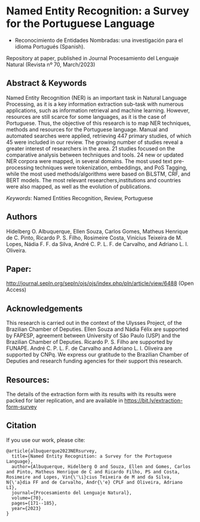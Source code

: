 # Named Entity Recognition: a Survey for the Portuguese Language
- Reconocimiento de Entidades Nombradas: una investigación para el idioma Portugués (Spanish).

Repository at paper, published in Journal Procesamiento del Lenguaje Natural (Revista nº 70, March/2023)

## Abstract & Keywords
Named Entity Recognition (NER) is an important task in Natural Language Processing, as it is a key information extraction sub-task with numerous applications, such as information retrieval and machine learning. However, resources are still scarce for some languages, as it is the case of Portuguese. Thus, the objective of this research is to map NER techniques, methods and resources for the Portuguese language. Manual and automated searches were applied, retrieving 447 primary studies, of which 45 were included in our review. The growing number of studies reveal a greater interest of researchers in the area. 21 studies focused on the comparative analysis between techniques and tools. 24 new or updated NER corpora were mapped, in several domains. The most used text pre-processing techniques were tokenization, embeddings, and PoS Tagging, while the most used methods/algorithms were based on BiLSTM, CRF, and BERT models. The most relevant researchers,institutions and countries were also mapped, as well as the evolution of publications. 

*Keywords*: Named Entities Recognition, Review, Portuguese

## Authors
Hidelberg O. Albuquerque, Ellen Souza, Carlos Gomes, Matheus Henrique de C. Pinto, Ricardo P. S. Filho, Rosimeire Costa, Vinı́cius Teixeira de M. Lopes, Nádia F. F. da Silva, André C. P. L. F. de Carvalho, and Adriano L. I. Oliveira.

## Paper:
http://journal.sepln.org/sepln/ojs/ojs/index.php/pln/article/view/6488 (Open Access)

## Acknowledgements
This research is carried out in the context of the Ulysses Project, of the Brazilian Chamber of Deputies. Ellen Souza and Nádia Félix
are supported by FAPESP, agreement between University of São Paulo (USP) and the Brazilian Chamber of Deputies. Ricardo P. S. Filho are supported by FUNAPE. André C. P. L. F. de Carvalho and Adriano L. I. Oliveira are supported by CNPq. We express our gratitude to the Brazilian Chamber of Deputies and research funding agencies for their support this research.

## Resources:
The details of the extraction form with its results with its results were packed
for later replication, and are available in https://bit.ly/extraction-form-survey

## Citation
If you use our work, please cite:
```
@article{albuquerque2023NERsurvey,
  title={Named Entity Recognition: a Survey for the Portuguese Language},
  author={Albuquerque, Hidelberg O and Souza, Ellen and Gomes, Carlos and Pinto, Matheus Henrique de C and Ricardo Filho, PS and Costa, Rosimeire and Lopes, Vin{\'\i}cius Teixeira de M and da Silva, N{\'a}dia FF and de Carvalho, Andr{\'e} CPLF and Oliveira, Adriano LI},
  journal={Procesamiento del Lenguaje Natural},
  volume={70},
  pages={171--185},
  year={2023}
}
```
